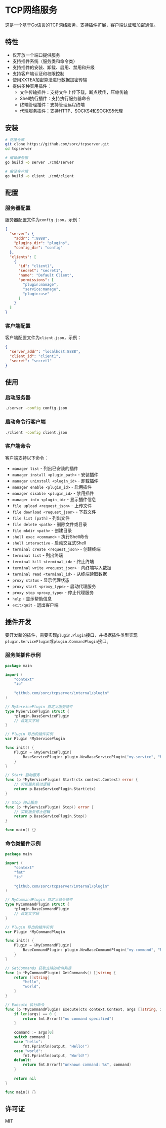 # TCP网络服务

这是一个基于Go语言的TCP网络服务，支持插件扩展，客户端认证和加密通信。

## 特性

- 仅开放一个端口提供服务
- 支持插件系统（服务类和命令类）
- 支持插件的安装、卸载、启用、禁用和升级
- 支持客户端认证和权限控制
- 使用XXTEA加密算法进行数据加密传输
- 提供多种实用插件：
  - 文件传输插件：支持文件上传下载，断点续传，压缩传输
  - Shell执行插件：支持执行服务器命令
  - 终端管理插件：支持管理远程终端
  - 代理服务插件：支持HTTP、SOCKS4和SOCKS5代理

## 安装

```bash
# 克隆仓库
git clone https://github.com/sorc/tcpserver.git
cd tcpserver

# 编译服务器
go build -o server ./cmd/server

# 编译客户端
go build -o client ./cmd/client
```

## 配置

### 服务器配置

服务器配置文件为`config.json`，示例：

```json
{
  "server": {
    "addr": ":8888",
    "plugins_dir": "plugins",
    "config_dir": "config"
  },
  "clients": [
    {
      "id": "client1",
      "secret": "secret1",
      "name": "Default Client",
      "permissions": [
        "plugin:manage",
        "service:manage",
        "plugin:use"
      ]
    }
  ]
}
```

### 客户端配置

客户端配置文件为`client.json`，示例：

```json
{
  "server_addr": "localhost:8888",
  "client_id": "client1",
  "secret": "secret1"
}
```

## 使用

### 启动服务器

```bash
./server -config config.json
```

### 启动命令行客户端

```bash
./client -config client.json
```

### 客户端命令

客户端支持以下命令：

- `manager list` - 列出已安装的插件
- `manager install <plugin_path>` - 安装插件
- `manager uninstall <plugin_id>` - 卸载插件
- `manager enable <plugin_id>` - 启用插件
- `manager disable <plugin_id>` - 禁用插件
- `manager info <plugin_id>` - 显示插件信息
- `file upload <request_json>` - 上传文件
- `file download <request_json>` - 下载文件
- `file list [path]` - 列出文件
- `file delete <path>` - 删除文件或目录
- `file mkdir <path>` - 创建目录
- `shell exec <command>` - 执行Shell命令
- `shell interactive` - 启动交互式Shell
- `terminal create <request_json>` - 创建终端
- `terminal list` - 列出终端
- `terminal kill <terminal_id>` - 终止终端
- `terminal write <request_json>` - 向终端写入数据
- `terminal read <terminal_id>` - 从终端读取数据
- `proxy status` - 显示代理状态
- `proxy start <proxy_type>` - 启动代理服务
- `proxy stop <proxy_type>` - 停止代理服务
- `help` - 显示帮助信息
- `exit/quit` - 退出客户端

## 插件开发

要开发新的插件，需要实现`plugin.Plugin`接口，并根据插件类型实现`plugin.ServicePlugin`或`plugin.CommandPlugin`接口。

### 服务类插件示例

```go
package main

import (
    "context"
    "io"
    
    "github.com/sorc/tcpserver/internal/plugin"
)

// MyServicePlugin 自定义服务插件
type MyServicePlugin struct {
    *plugin.BaseServicePlugin
    // 自定义字段
}

// Plugin 导出的插件实例
var Plugin *MyServicePlugin

func init() {
    Plugin = &MyServicePlugin{
        BaseServicePlugin: plugin.NewBaseServicePlugin("my-service", "My Service", "1.0.0"),
    }
}

// Start 启动服务
func (p *MyServicePlugin) Start(ctx context.Context) error {
    // 实现服务启动逻辑
    return p.BaseServicePlugin.Start(ctx)
}

// Stop 停止服务
func (p *MyServicePlugin) Stop() error {
    // 实现服务停止逻辑
    return p.BaseServicePlugin.Stop()
}

func main() {}
```

### 命令类插件示例

```go
package main

import (
    "context"
    "fmt"
    "io"
    
    "github.com/sorc/tcpserver/internal/plugin"
)

// MyCommandPlugin 自定义命令插件
type MyCommandPlugin struct {
    *plugin.BaseCommandPlugin
    // 自定义字段
}

// Plugin 导出的插件实例
var Plugin *MyCommandPlugin

func init() {
    Plugin = &MyCommandPlugin{
        BaseCommandPlugin: plugin.NewBaseCommandPlugin("my-command", "My Command", "1.0.0", plugin.OneTimeCommand),
    }
}

// GetCommands 获取支持的命令列表
func (p *MyCommandPlugin) GetCommands() []string {
    return []string{
        "hello",
        "world",
    }
}

// Execute 执行命令
func (p *MyCommandPlugin) Execute(ctx context.Context, args []string, input io.Reader, output io.Writer) error {
    if len(args) == 0 {
        return fmt.Errorf("no command specified")
    }
    
    command := args[0]
    switch command {
    case "hello":
        fmt.Fprintln(output, "Hello!")
    case "world":
        fmt.Fprintln(output, "World!")
    default:
        return fmt.Errorf("unknown command: %s", command)
    }
    
    return nil
}

func main() {}
```

## 许可证

MIT
